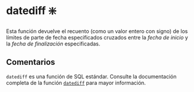 ﻿---
SidebarGroup: "index-date-functions"
Autogenerated: true
---

# datediff ❇️

Esta función devuelve el recuento (como un valor entero con signo) de los límites de parte de fecha especificados cruzados entre la *fecha de inicio* y la *fecha de finalización* especificadas.

## Comentarios 

`datediff` es una función de SQL estándar. Consulte la documentación completa de la función [`datediff`](https://learn.microsoft.com/es-es/sql/t-sql/functions/datediff-transact-sql) para mayor información.
